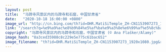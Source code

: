 ```yaml
---
layout: post
title:  "马蹄寺风景区内的马蹄寺和石窟，中国甘肃省"
date:   "2020-10-18 16:00:00 +0800"
image_url: "http://cn.bing.com/th?id=OHR.MatiSiTemple_ZH-CN1153907273_1920x1080.jpg&rf=LaDigue_1920x1080.jpg&pid=hp"
link: "/search?q=%e9%a9%ac%e8%b9%84%e5%af%ba%e9%a3%8e%e6%99%af%e5%8c%ba&form=hpcapt&mkt=zh-cn"
copyright: "马蹄寺风景区内的马蹄寺和石窟，中国甘肃省 (© Ana Flašker/Alamy)"
image_hash: "8a3ced35988c8c229e5e775c61bac652"
image_filename: "th?id=OHR.MatiSiTemple_ZH-CN1153907273_1920x1080.jpg&rf=LaDigue_1920x1080.jpg&pid=hp"
---
```

